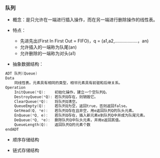 ### 队列

* 概念：是只允许在一端进行插入操作，而在另一端进行删除操作的线性表。
* 特点：

    * 先进先出(First In First Out = FIFO)，q = (a1,a2,………………，an)
    * 允许插入的一端称为队尾(an)
    * 允许删除的一端称为对头(a1)

* 抽象数据结构：
    
```c
ADT 队列(Queue)
Data
    同线性表。元素具有相同的类型，相邻元素具有前驱和后继关系。
Operation
    InitQueue(*Q):    初始化操作，建立一个空队列Q。
    DestroyQueue(*Q): 若队列Q存在，则销毁它。
    ClearQueue(*Q):   将队列Q清空。
    QueueEmpty(Q):    若队列Q为空，返回true，否则返回false。
    GetHead(Q, *e):   若队列Q存在且非空，用e返回队列Q的队头元素。
    EnQueue(*Q, e):   若队列Q存在，插入新元素e到队列Q中并成为队尾元素。
    DeQueue(*Q, *e):  删除队列Q中队头元素，并用e返回其值。
    QueueLength(Q):   返回队列Q的元素个数
endADT 
```

* 顺序存储结构



* 链式存储结构


